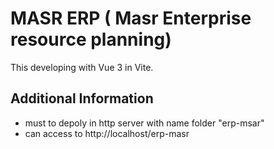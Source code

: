 # MASR ERP ( Masr Enterprise resource planning)

This developing with Vue 3 in Vite.

## Additional Information

- must to depoly in http server with name folder "erp-msar"
- can access to http://localhost/erp-masr
